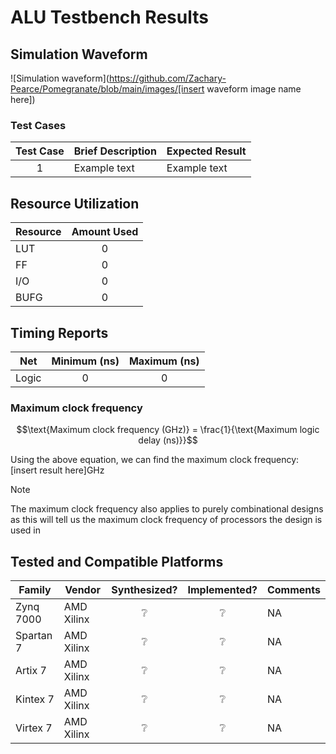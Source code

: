 # ALU Testbench Results

## Simulation Waveform
![Simulation waveform](https://github.com/Zachary-Pearce/Pomegranate/blob/main/images/[insert waveform image name here])

### Test Cases
<!-- Please make sure to give a brief description of the simulation test cases -->
| Test Case | Brief Description | Expected Result |
| :---: | --- | --- |
| 1 | Example text | Example text |

## Resource Utilization

<!-- This does not show all of the resources you could use, just the most common ones... -->
<!-- Feel free to add more rows to the table if needed -->
| Resource | Amount Used |
| --- | :---: |
| LUT | 0 |
| FF | 0 |
| I/O | 0 |
| BUFG | 0 |

## Timing Reports

<!-- In this section, please present the timing characteristics of the design -->
| Net | Minimum (ns) | Maximum (ns) |
| --- | :---: | :---: |
| Logic | 0 | 0 |

### Maximum clock frequency

```math
\text{Maximum clock frequency (GHz)} = \frac{1}{\text{Maximum logic delay (ns)}}
```

Using the above equation, we can find the maximum clock frequency: $[\text{insert result here}]\text{GHz}$

> [!NOTE]
> The maximum clock frequency also applies to purely combinational designs as this will tell us the maximum clock frequency of processors the design is used in

## Tested and Compatible Platforms

<!-- refer to the contribution guidelines for how to fill out this table -->
| Family | Vendor | Synthesized? | Implemented? | Comments |
| --- | --- | :---: | :---: | --- |
| Zynq 7000 | AMD Xilinx | :grey_question: | :grey_question: | NA |
| Spartan 7 | AMD Xilinx | :grey_question: | :grey_question: | NA |
| Artix 7 | AMD Xilinx | :grey_question: | :grey_question: | NA |
| Kintex 7 | AMD Xilinx | :grey_question: | :grey_question: | NA |
| Virtex 7 | AMD Xilinx | :grey_question: | :grey_question: | NA |